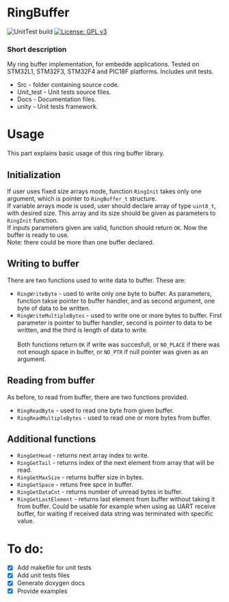 # RingBuffer
![UnitTest build](https://github.com/magiczny-kacper/RingBuffer/workflows/BuildWrokflow/badge.svg)
[![License: GPL v3](https://img.shields.io/badge/License-GPLv3-blue.svg)](https://www.gnu.org/licenses/gpl-3.0)

### Short description
My ring buffer implementation, for embedde applications. Tested on STM32L1, STM32F3, STM32F4 and PIC18F platforms. Includes unit tests.
* Src - folder containing source code.
* Unit_test - Unit tests source files.
* Docs - Documentation files.
* unity - Unit tests framework.

# Usage
This part explains basic usage of this ring buffer library.
## Initialization
If user uses fixed size arrays mode, function `RingInit` takes only one argument, which is pointer to `RingBuffer_t` structure. <br/>
If variable arrays mode is used, user should declare array of type `uint8_t`, with desired size. This array and its size should be given as parameters to `RingInit` function. <br/>
If inputs parameters given are valid, function should return `OK`. Now the buffer is ready to use. <br/>
Note: there could be more than one buffer declared.
## Writing to buffer
There are two functions used to write data to buffer. These are:
* `RingWriteByte` - used to write only one byte to buffer. As parameters, function takse pointer to buffer handler, and as second argument, one byte of data to be written.
* `RingWriteMultipleBytes` - used to write one or more bytes to buffer. First parameter is pointer to buffer handler, second is pointer to data to be written, and the third is length of data to write. </br></br>
Both functions return `OK` if write was succesfull, or `NO_PLACE` if there was not enough space in buffer, or `NO_PTR` if null pointer was given as an argument.
## Reading from buffer
As before, to read from buffer, there are two functions provided.
* `RingReadByte` - used to read one byte from given buffer. 
* `RingReadMultipleBytes` - used to read one or more bytes from buffer.
## Additional functions
* `RingGetHead` - returns next array index to write.
* `RingGetTail` - returns index of the next element from array that will be read.
* `RingGetMaxSize` - returns buffer size in bytes.
* `RingGetSpace` - retuns free spce in buffer.
* `RingGetDataCnt` - returns number of unread bytes in buffer.
* `RingGetLastElement` - returns last element from buffer without taking it from buffer. Could be usable for example when using as UART receive buffer, for waiting if received data string was terminated with specific value.
# To do:
- [x] Add makefile for unit tests
- [x] Add unit tests files 
- [x] Generate doxygen docs 
- [x] Provide examples